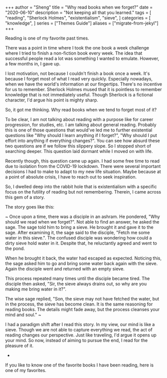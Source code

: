 +++
author = "Sheng"
title = "Why read books when we forget?"
date = "2020-06-10"
description = "Not keeping all that you learned."
tags = [
    "reading",
    "Sherlock Holmes",
    "existentialism",
    "sieve",
]
categories = [
    "knowledge",
]
series = ["Themes Guide"]
aliases = ["migrate-from-jekyl"]
+++

Reading is one of my favorite past times. 

There was a point in time where I took the one book a week challenge where I tried to finish a non-fiction book every week. The idea that successful people read a lot was something I wanted to emulate. However, a few months in, I gave up. 

I lost motivation, not because I couldn't finish a book once a week. It's because I forget most of what I read very quickly. Especially nowadays, when we have the world's information at our fingertips. There's no incentive for us to remember. Sherlock Holmes mused that it is pointless to remember knowledge that is not immediately useful. Though Sherlock is a fictional character, I'd argue his point is mighty sharp.

So, it got me thinking. Why read books when we tend to forget most of it? 

To be clear, I am not talking about reading with a purpose like for career progression, for studies, etc. I am talking about general reading. Probably this is one of those questions that would've led me to further existential questions like "Why should I learn anything if I forget?", "Why should I put effort into anything if everything changes?". You can see how absurd these two questions are if we follow this slippery slope. So I stopped short of searching deeper. This question laid dormant while I moved on with life.

Recently though, this question came up again. I had some free time to read due to isolation from the COVID-19 lockdown. There were several important decisions I had to make to adapt to my new life situation. Maybe because at a point of absolute crisis, I have to reach out to seek inspiration.

So, I dwelled deep into the rabbit hole that is existentialism with a specific focus on the futility of reading but not remembering. Therein, I came across this gem of a story.

The story goes like this:

~
Once upon a time, there was a disciple in an ashram. He pondered, "Why should we read when we forget?". Not able to find an answer, he asked the sage. The sage told him to bring a sieve. He brought it and gave it to the sage. After examining it, the sage said to the disciple, "Fetch me some water in this sieve.". The confused disciple was wondering how could a dirty sieve hold water in it. Despite that, he reluctantly agreed and went to the pond.

When he brought it back, the water had escaped as expected. Noticing this, the sage asked him to go and bring some water back again with the sieve. Again the disciple went and returned with an empty sieve. 

This process repeated many times until the disciple became tired. The disciple then asked, "Sir, the sieve always drains out, so why are you making me bring water in it?". 

The wise sage replied, "Son, the sieve may not have fetched the water, but in the process, the sieve has become clean. It is the same reasoning for reading books. The details might fade away, but the process cleanses your mind and soul." 
~

I had a paradigm shift after I read this story. In my view, our mind is like a sieve. Though we are not able to capture everything we read, the act of reading changes our perspective. Just like traveling, I'd argue it opens up your mind. So now, instead of aiming to pursue the end, I read for the pleasure of it. 

-

If you like to know one of the favorite books I have been reading, here is one of my favorites.








